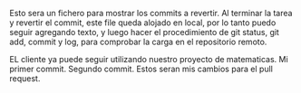 Esto sera un fichero para mostrar los commits a revertir. Al terminar la tarea y revertir el commit, este file queda alojado en local, por lo tanto puedo seguir agregando texto, y luego hacer el procedimiento de git status, git add, commit y log, para comprobar la carga en el repositorio remoto. 

EL cliente ya puede seguir utilizando nuestro proyecto de matematicas. Mi primer commit. Segundo commit. Estos seran mis cambios para el pull request.
